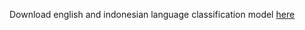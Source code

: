 Download english and indonesian language classification model [here](https://drive.google.com/file/d/1iN1WznAHAAQHL4htgJ9ipOoE09tp55jL/view?usp=sharing)